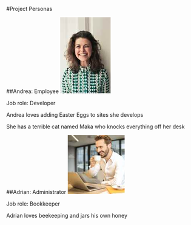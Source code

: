 #Project Personas

##Andrea: Employee
![Andrea](andrea.jpg)

Job role: Developer

Andrea loves adding Easter Eggs to sites she develops

She has a terrible cat named Maka who knocks everything off her desk

##Adrian: Administrator
![Adrian](adrian.jpg)

Job role: Bookkeeper

Adrian loves beekeeping and jars his own honey
